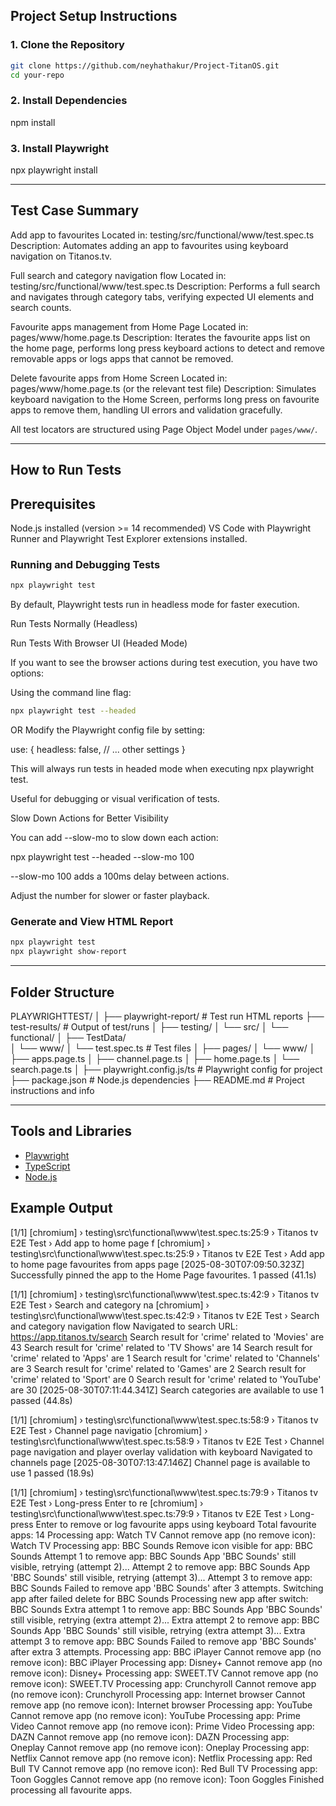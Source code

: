 
## Project Setup Instructions

### 1. Clone the Repository
```bash
git clone https://github.com/neyhathakur/Project-TitanOS.git
cd your-repo
```

### 2. Install Dependencies
npm install

### 3. Install Playwright
npx playwright install

---


## Test Case Summary


Add app to favourites
Located in: testing/src/functional/www/test.spec.ts
Description: Automates adding an app to favourites using keyboard navigation on Titanos.tv.

Full search and category navigation flow
Located in: testing/src/functional/www/test.spec.ts
Description: Performs a full search and navigates through category tabs, verifying expected UI elements and search counts.

Favourite apps management from Home Page
Located in: pages/www/home.page.ts
Description: Iterates the favourite apps list on the home page, performs long press keyboard actions to detect and remove removable apps or logs apps that cannot be removed.

Delete favourite apps from Home Screen
Located in: pages/www/home.page.ts (or the relevant test file)
Description: Simulates keyboard navigation to the Home Screen, performs long press on favourite apps to remove them, handling UI errors and validation gracefully.


All test locators are structured using Page Object Model under `pages/www/`.

---

## How to Run Tests

## Prerequisites
Node.js installed (version >= 14 recommended)
VS Code with Playwright Runner and Playwright Test Explorer extensions installed.

### Running and Debugging Tests
```bash
npx playwright test
```
By default, Playwright tests run in headless mode for faster execution.

Run Tests Normally (Headless)

Run Tests With Browser UI (Headed Mode)

If you want to see the browser actions during test execution, you have two options:

Using the command line flag:

```bash
npx playwright test --headed
```
OR Modify the Playwright config file by setting:

use: {
  headless: false,
  // ... other settings
}

This will always run tests in headed mode when executing npx playwright test.

Useful for debugging or visual verification of tests.

Slow Down Actions for Better Visibility

You can add --slow-mo to slow down each action:

npx playwright test --headed --slow-mo 100


--slow-mo 100 adds a 100ms delay between actions.

Adjust the number for slower or faster playback.

### Generate and View HTML Report
```bash
npx playwright test
npx playwright show-report
```

---

## Folder Structure

PLAYWRIGHTTEST/
│
├── playwright-report/          # Test run HTML reports
├── test-results/               # Output of test/runs
│
├── testing/
│   └── src/
│       └── functional/
│           ├── TestData/             
│           └── www/
│               └── test.spec.ts       # Test files
│
├── pages/
│   └── www/
│       ├── apps.page.ts
│       ├── channel.page.ts
│       ├── home.page.ts
│       └── search.page.ts
│
├── playwright.config.js/ts      # Playwright config for project
├── package.json                 # Node.js dependencies
├── README.md                    # Project instructions and info


---

## Tools and Libraries

- [Playwright](https://playwright.dev/)
- [TypeScript](https://www.typescriptlang.org/)
- [Node.js](https://nodejs.org/)


## Example Output

[1/1] [chromium] › testing\src\functional\www\test.spec.ts:25:9 › Titanos tv E2E Test › Add app to home page f
[chromium] › testing\src\functional\www\test.spec.ts:25:9 › Titanos tv E2E Test › Add app to home page favourites from apps page
[2025-08-30T07:09:50.323Z] Successfully pinned the app to the Home Page favourites.
  1 passed (41.1s)

[1/1] [chromium] › testing\src\functional\www\test.spec.ts:42:9 › Titanos tv E2E Test › Search and category na
[chromium] › testing\src\functional\www\test.spec.ts:42:9 › Titanos tv E2E Test › Search and category navigation flow
Navigated to search URL: https://app.titanos.tv/search
Search result for 'crime' related to 'Movies' are 43
Search result for 'crime' related to 'TV Shows' are 14
Search result for 'crime' related to 'Apps' are 1
Search result for 'crime' related to 'Channels' are 3
Search result for 'crime' related to 'Games' are 2
Search result for 'crime' related to 'Sport' are 0
Search result for 'crime' related to 'YouTube' are 30
[2025-08-30T07:11:44.341Z] Search categories are available to use
  1 passed (44.8s)

[1/1] [chromium] › testing\src\functional\www\test.spec.ts:58:9 › Titanos tv E2E Test › Channel page navigatio
[chromium] › testing\src\functional\www\test.spec.ts:58:9 › Titanos tv E2E Test › Channel page navigation and player overlay validation with keyboard
Navigated to channels page
[2025-08-30T07:13:47.146Z] Channel page is available to use
  1 passed (18.9s)


[1/1] [chromium] › testing\src\functional\www\test.spec.ts:79:9 › Titanos tv E2E Test › Long-press Enter to re
[chromium] › testing\src\functional\www\test.spec.ts:79:9 › Titanos tv E2E Test › Long-press Enter to remove or log favourite apps using keyboard
Total favourite apps: 14
Processing app: Watch TV
Cannot remove app (no remove icon): Watch TV
Processing app: BBC Sounds
Remove icon visible for app: BBC Sounds
Attempt 1 to remove app: BBC Sounds
App 'BBC Sounds' still visible, retrying (attempt 2)...
Attempt 2 to remove app: BBC Sounds
App 'BBC Sounds' still visible, retrying (attempt 3)...
Attempt 3 to remove app: BBC Sounds
Failed to remove app 'BBC Sounds' after 3 attempts.
Switching app after failed delete for BBC Sounds
Processing new app after switch: BBC Sounds
Extra attempt 1 to remove app: BBC Sounds
App 'BBC Sounds' still visible, retrying (extra attempt 2)...
Extra attempt 2 to remove app: BBC Sounds
App 'BBC Sounds' still visible, retrying (extra attempt 3)...
Extra attempt 3 to remove app: BBC Sounds
Failed to remove app 'BBC Sounds' after extra 3 attempts.
Processing app: BBC iPlayer
Cannot remove app (no remove icon): BBC iPlayer
Processing app: Disney+
Cannot remove app (no remove icon): Disney+
Processing app: SWEET.TV
Cannot remove app (no remove icon): SWEET.TV
Processing app: Crunchyroll
Cannot remove app (no remove icon): Crunchyroll
Processing app: Internet browser
Cannot remove app (no remove icon): Internet browser
Processing app: YouTube
Cannot remove app (no remove icon): YouTube
Processing app: Prime Video
Cannot remove app (no remove icon): Prime Video
Processing app: DAZN
Cannot remove app (no remove icon): DAZN
Processing app: Oneplay
Cannot remove app (no remove icon): Oneplay
Processing app: Netflix
Cannot remove app (no remove icon): Netflix
Processing app: Red Bull TV
Cannot remove app (no remove icon): Red Bull TV
Processing app: Toon Goggles
Cannot remove app (no remove icon): Toon Goggles
Finished processing all favourite apps.